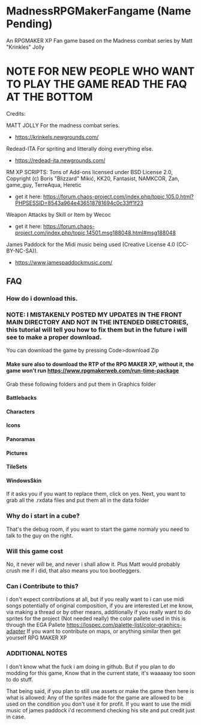 # MadnessRPGMakerFangame (Name Pending)
An RPGMAKER XP Fan game based on the Madness combat series by Matt "Krinkles" Jolly

# NOTE FOR NEW PEOPLE WHO WANT TO PLAY THE GAME READ THE FAQ AT THE BOTTOM

Credits: 

MATT JOLLY For the madness combat series.
* https://krinkels.newgrounds.com/


Redead-ITA For spriting and litterally doing everything else.
* https://redead-ita.newgrounds.com/


RM XP SCRIPTS:
Tons of Add-ons licensed under BSD License 2.0, Copyright (c) Boris "Blizzard" Mikić, KK20, Fantasist, NAMKCOR, Zan, game_guy, TerreAqua, Heretic
* get it here: https://forum.chaos-project.com/index.php/topic,105.0.html?PHPSESSID=8543a964e436518781694c0c33ff1f23


Weapon Attacks by Skill or Item by Wecoc 
* get it here: https://forum.chaos-project.com/index.php/topic,14501.msg188048.html#msg188048


James Paddock for the Midi music being used (Creative License 4.0 (CC-BY-NC-SA)).
* https://www.jamespaddockmusic.com/



## FAQ
### How do i download this.
### NOTE: I MISTAKENLY POSTED MY UPDATES IN THE FRONT MAIN DIRECTORY AND NOT IN THE INTENDED DIRECTORIES, this tutorial will tell you how to fix them but in the future i will see to make a proper download.
You can download the game by pressing Code>download Zip
#### Make sure also to download the RTP of the RPG MAKER XP, without it, the game won't run https://www.rpgmakerweb.com/run-time-package
Grab these following folders and put them in Graphics folder
#### Battlebacks
#### Characters
#### Icons
#### Panoramas
#### Pictures
#### TileSets
#### WindowsSkin
If it asks you if you want to replace them, click on yes.
Next, you want to grab all the .rxdata files and put them all in the data folder


### Why do i start in a cube?
That's the debug room, if you want to start the game normaly you need to talk to the guy on the right.

### Will this game cost
No, it never will be, and never i shall allow it.
Plus Matt would probably crush me if i did, that also means you too bootleggers.

### Can i Contribute to this?
I don't expect contributions at all, but if you really want to i can use midi songs potentially of original composition, if you are interested Let me know, via making a thread or by other means, additionally if you really want to do sprites for the project (Not needed really) the color pallete used in this is through the EGA Pallete 
https://lospec.com/palette-list/color-graphics-adapter
If you want to contribute on maps, or anything similar then get yourself RPG MAKER XP

### ADDITIONAL NOTES

I don't know what the fuck i am doing in github.
But if you plan to do modding for this game, Know that in the current state, it's waaaaay too soon to do stuff.

That being said, if you plan to still use assets or make the game then here is what is allowed:
Any of the sprites made for the game are allowed to be used on the condition you don't use it for profit.
If you want to use the midi music of james paddock i'd recommend checking his site and put credit just in case.
